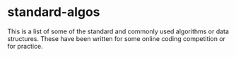 standard-algos
==============

This is a list of some of the standard and commonly used algorithms or data structures. These have been written for some online coding competition or for practice.